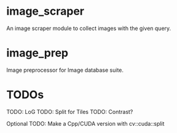 # image_scraper
An image scraper module to collect images with the given query.


# image_prep
Image preprocessor for Image database suite.

# TODOs
TODO: LoG
TODO: Split for Tiles
TODO: Contrast?

Optional TODO: Make a Cpp/CUDA version with cv::cuda::split
